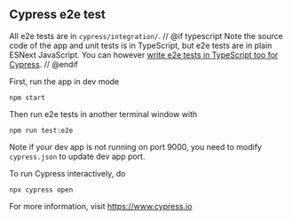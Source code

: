 
## Cypress e2e test

All e2e tests are in `cypress/integration/`.
// @if typescript
Note the source code of the app and unit tests is in TypeScript, but e2e tests are in plain ESNext JavaScript. You can however [write e2e tests in TypeScript too for Cypress](https://docs.cypress.io/guides/tooling/typescript-support.html#Transpiling-TypeScript-test-files).
// @endif

First, run the app in dev mode

    npm start

Then run e2e tests in another terminal window with

    npm run test:e2e

Note if your dev app is not running on port 9000, you need to modify `cypress.json` to update dev app port.

To run Cypress interactively, do

    npx cypress open

For more information, visit https://www.cypress.io
